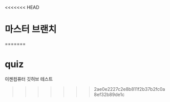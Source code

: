 <<<<<<< HEAD
# 마스터 브랜치
=======
# quiz
이젠컴퓨터 깃허브 테스트
>>>>>>> 2ae0e2227c2e8b811f2b37b2fc0a8ef32b89de1c
